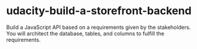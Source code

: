 # udacity-build-a-storefront-backend
Build a JavaScript API based on a requirements given by the stakeholders. You will architect the database, tables, and columns to fulfill the requirements.
